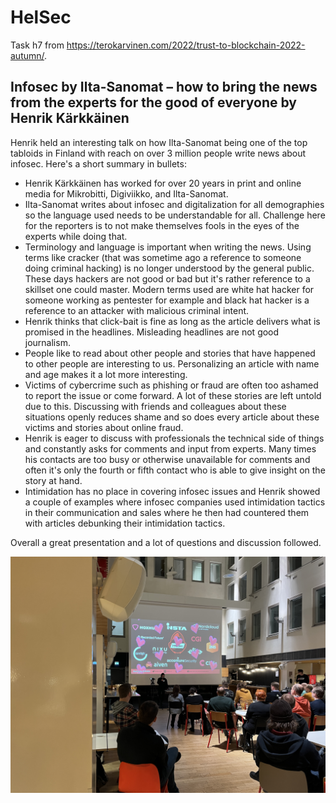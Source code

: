 # HelSec
Task h7 from https://terokarvinen.com/2022/trust-to-blockchain-2022-autumn/.

## Infosec by Ilta-Sanomat – how to bring the news from the experts for the good of everyone by Henrik Kärkkäinen
Henrik held an interesting talk on how Ilta-Sanomat being one of the top tabloids in Finland with reach on over 3 million people write news about infosec. Here's a short summary in bullets:

+ Henrik Kärkkäinen has worked for over 20 years in print and online media for Mikrobitti, Digiviikko, and Ilta-Sanomat.
+ Ilta-Sanomat writes about infosec and digitalization for all demographies so the language used needs to be understandable for all. Challenge here for the reporters is to not make themselves fools in the eyes of the experts while doing that.
+ Terminology and language is important when writing the news. Using terms like cracker (that was sometime ago a reference to someone doing criminal hacking) is no longer understood by the general public. These days hackers are not good or bad but it's rather reference to a skillset one could master. Modern terms used are white hat hacker for someone working as pentester for example and black hat hacker is a reference to an attacker with malicious criminal intent.
+ Henrik thinks that click-bait is fine as long as the article delivers what is promised in the headlines. Misleading headlines are not good journalism.
+ People like to read about other people and stories that have happened to other people are interesting to us. Personalizing an article with name and age makes it a lot more interesting.
+ Victims of cybercrime such as phishing or fraud are often too ashamed to report the issue or come forward. A lot of these stories are left untold due to this. Discussing with friends and colleagues about these situations openly reduces shame and so does every article about these victims and stories about online fraud.
+ Henrik is eager to discuss with professionals the technical side of things and constantly asks for comments and input from experts. Many times his contacts are too busy or otherwise unavailable for comments and often it's only the fourth or fifth contact who is able to give insight on the story at hand.
+ Intimidation has no place in covering infosec issues and Henrik showed a couple of examples where infosec companies used intimidation tactics in their communication and sales where he then had countered them with articles debunking their intimidation tactics.

Overall a great presentation and a lot of questions and discussion followed.

![helsec](./helsec.jpg)
